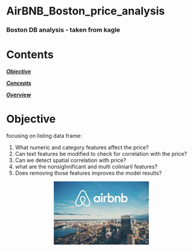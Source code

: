 # AirBNB_Boston_price_analysis
### Boston DB analysis - taken from kagle  



# Contents

[***Objective***](https://github.com/uriaLevko/AirBNB_boston_analysis#objective)

[***Concepts***](https://github.com/uriaLevko/AirBNB_boston_analysis#concepts)

[***Overview***](https://github.com/uriaLevko/AirBNB_boston_analysis#overview)


# Objective
focusing on listing data frame:

1. What numeric and category features affect the price?
2. Can text features be modified to check for correlation with the price?
3. Can we detect spatial correlation with price?
4. what are the nonsighnificant and multi coliniaril features?
5. Does removing those features improves the model results?

<p align="center">
<img src="supporting_files/airbnb.jpg" width=50% height=50% >
</p>
